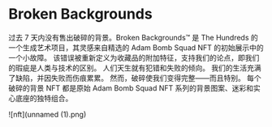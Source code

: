 # Broken Backgrounds

过去 7 天内没有售出破碎的背景。Broken Backgrounds™ 是 The Hundreds 的一个生成艺术项目，其灵感来自精选的 Adam Bomb Squad NFT 的初始展示中的一个小故障。 该错误被重新定义为收藏品的附加特征，支持我们的论点，即我们的瑕疵是人类与技术的区别。 人们天生就有犯错和失败的倾向。 我们的生活充满了缺陷，并因失败而伤痕累累。 然而，破碎使我们变得完整——而且特别。 每个破碎的背景 NFT 都是原始 Adam Bomb Squad NFT 系列的背景图案、迷彩和实心底座的独特组合。

![nft](unnamed (1).png)
